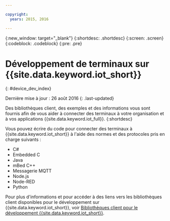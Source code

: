 ```yaml
---

copyright:
  years: 2015, 2016

---
```


{:new_window: target="_blank"}
{:shortdesc: .shortdesc}
{:screen: .screen}
{:codeblock: .codeblock}
{:pre: .pre}

# Développement de terminaux sur {{site.data.keyword.iot_short}}
{: #device_dev_index}

Dernière mise à jour : 26 août 2016
{: .last-updated}

Des bibliothèques client, des exemples et des informations vous sont fournis afin de vous aider à connecter des terminaux à votre organisation et à vos applications {{site.data.keyword.iot_full}}.
{:shortdesc}

Vous pouvez écrire du code pour connecter des terminaux à {{site.data.keyword.iot_short}} à l'aide des normes et des protocoles pris en charge suivants :

- C#
- Embedded C
- Java
- mBed C++
- Messagerie MQTT
- Node.js
- Node-RED
- Python

Pour plus d'informations et pour accéder à des liens vers les bibliothèques client disponibles pour le développement sur {{site.data.keyword.iot_short}}, voir [Bibliothèques client pour le développement {{site.data.keyword.iot_short}}](../iot_platform_client_lib.html).
